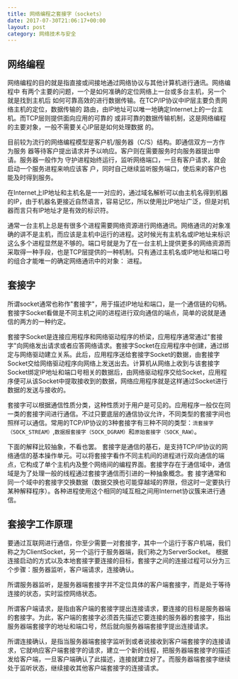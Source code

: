 ```yaml
---
title: 网络编程之套接字（sockets）
date: 2017-07-30T21:06:17+00:00
layout: post
category: 网络技术与安全
---
```


## 网络编程

网络编程的目的就是指直接或间接地通过网络协议与其他计算机进行通讯。网络编程中 有两个主要的问题，一个是如何准确的定位网络上一台或多台主机，另一个就是找到主机后 如何可靠高效的进行数据传输。在TCP/IP协议中IP层主要负责网络主机的定位，数据传输的 路由，由IP地址可以唯一地确定Internet上的一台主机。而TCP层则提供面向应用的可靠的 或非可靠的数据传输机制，这是网络编程的主要对象，一般不需要关心IP层是如何处理数据 的。

目前较为流行的网络编程模型是客户机/服务器（C/S）结构。即通信双方一方作为服务 器等待客户提出请求并予以响应。客户则在需要服务时向服务器提出申请。服务器一般作为 守护进程始终运行，监听网络端口，一旦有客户请求，就会启动一个服务进程来响应该客 户，同时自己继续监听服务端口，使后来的客户也能及时得到服务。

在Internet上IP地址和主机名是一一对应的，通过域名解析可以由主机名得到机器的IP，由于机器名更接近自然语言，容易记忆，所以使用比IP地址广泛，但是对机器而言只有IP地址才是有效的标识符。

通常一台主机上总是有很多个进程需要网络资源进行网络通讯。网络通讯的对象准确的讲不是主机，而应该是主机中运行的进程。这时候光有主机名或IP地址来标识这么多个进程显然是不够的。端口号就是为了在一台主机上提供更多的网络资源而采取得一种手段，也是TCP层提供的一种机制。只有通过主机名或IP地址和端口号的组合才能唯一的确定网络通讯中的对象： 进程。

## 套接字

所谓socket通常也称作"套接字"，用于描述IP地址和端口，是一个通信链的句柄。套接字Socket看做是不同主机之间的进程进行双向通信的端点，简单的说就是通信的两方的一种约定。

套接字Socket是连接应用程序和网络驱动程序的桥梁，应用程序通常通过"套接字"向网络发出请求或者应答网络请求。套接字Socket在应用程序中创建，通过绑定与网络驱动建立关系。此后，应用程序送给套接字Socket的数据，由套接字Socket交给网络驱动程序向网络上发送出去。计算机从网络上收到与该套接字Socket绑定IP地址和端口号相关的数据后，由网络驱动程序交给Socket，应用程序便可从该Socket中提取接收到的数据，网络应用程序就是这样通过Socket进行数据的发送与接收的。

套接字可以根据通信性质分类，这种性质对于用户是可见的。应用程序一般仅在同一类的套接字间进行通信。不过只要底层的通信协议允许，不同类型的套接字间也照样可以通信。常用的TCP/IP协议的3种套接字有三种不同的类型：`流套接字（SOCK_STREAM）`,`数据报套接字（SOCK_DGRAM）`和`原始套接字（SOCK_RAW）`。

下面的解释比较抽象，不看也罢。 
套接字是通信的基石，是支持TCP/IP协议的网络通信的基本操作单元。可以将套接字看作不同主机间的进程进行双向通信的端点，它构成了单个主机内及整个网络间的编程界面。套接字存在于通信域中，通信域是为了处理一般的线程通过套接字通信而引进的一种抽象概念。套 
接字通常和同一个域中的套接字交换数据（数据交换也可能穿越域的界限，但这时一定要执行某种解释程序）。各种进程使用这个相同的域互相之间用Internet协议簇来进行通信。

## 套接字工作原理

要通过互联网进行通信，你至少需要一对套接字，其中一个运行于客户机端，我们称之为ClientSocket，另一个运行于服务器端，我们称之为ServerSocket。 根据连接启动的方式以及本地套接字要连接的目标，套接字之间的连接过程可以分为三个步骤：服务器监听，客户端请求，连接确认。

所谓服务器监听，是服务器端套接字并不定位具体的客户端套接字，而是处于等待连接的状态，实时监控网络状态。 

所谓客户端请求，是指由客户端的套接字提出连接请求，要连接的目标是服务器端的套接字。为此，客户端的套接字必须首先描述它要连接的服务器的套接字，指出服务器端套接字的地址和端口号，然后就向服务器端套接字提出连接请求。 

所谓连接确认，是指当服务器端套接字监听到或者说接收到客户端套接字的连接请求，它就响应客户端套接字的请求，建立一个新的线程，把服务器端套接字的描述发给客户端，一旦客户端确认了此描述，连接就建立好了。而服务器端套接字继续处于监听状态，继续接收其他客户端套接字的连接请求。

